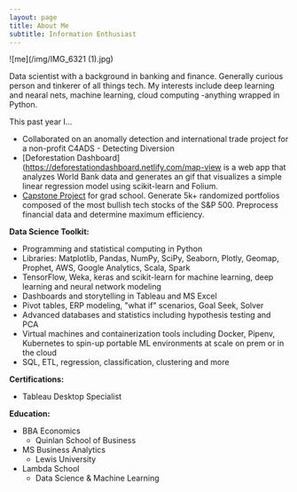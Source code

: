 ```yaml
---
layout: page
title: About Me
subtitle: Information Enthusiast
---
```

![me](/img/IMG_6321 (1).jpg)

Data scientist with a background in banking and finance. Generally curious person and tinkerer of all things tech. My interests include deep learning and nearal nets, machine learning, cloud computing -anything wrapped in Python. 

This past year I...

- Collaborated on an anomally detection and international trade project for a non-profit C4ADS - Detecting Diversion
- [Deforestation Dashboard](https://deforestationdashboard.netlify.com/map-view is a web app that analyzes World Bank data and generates an gif that visualizes a simple linear regression model using scikit-learn and Folium. 
- [Capstone Project](khaledadad.com/capstone) for grad school. Generate 5k+ randomized portfolios composed of the most bullish tech stocks of the S&P 500. Preprocess financial data and determine maximum efficiency.

**Data Science Toolkit:**
- Programming and statistical computing in Python
- Libraries: Matplotlib, Pandas, NumPy, SciPy, Seaborn, Plotly, Geomap, Prophet, AWS, Google Analytics,  Scala, Spark
- TensorFlow, Weka, keras and scikit-learn for machine learning, deep learning and neural network modeling
- Dashboards and storytelling in Tableau and MS Excel 
- Pivot tables, ERP modeling, "what if" scenarios, Goal Seek, Solver
- Advanced databases and statistics including hypothesis testing and PCA 
- Virtual machines and containerization tools including Docker, Pipenv, Kubernetes to spin-up portable ML environments at scale on prem or in the cloud
- SQL, ETL, regression, classification, clustering and more

**Certifications:**
- Tableau Desktop Specialist

**Education:**
- BBA Economics
    - Quinlan School of Business
- MS Business Analytics 
    - Lewis University
- Lambda School 
    - Data Science & Machine Learning
